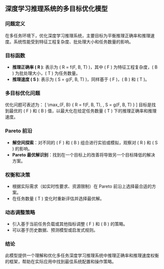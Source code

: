 ## 深度学习推理系统的多目标优化模型

### 问题定义
在多任务环境下，优化深度学习推理系统，主要目标为平衡推理正确率和推理速度。系统性能受到特征工程复杂度、批处理大小和任务数量的影响。

### 目标函数
- **推理正确率 \( R \)**: 表示为 \( R = f(F, B, T) \)，其中 \( F \) 为特征工程复杂度，\( B \) 为批处理大小，\( T \) 为任务数量。
- **推理速度 \( S \)**: 表示为 \( S = g(F, B, T) \)，同样基于 \( F \)，\( B \) 和 \( T \)。

### 多目标优化问题
优化问题可表述为：
\[ \max_{F, B} \{ R = f(F, B, T), \, S = g(F, B, T) \} \]
目标是找到最优的 \( F \) 和 \( B \) 值，以最大化在给定任务数量 \( T \) 下的推理正确率和推理速度。

### Pareto 前沿
- **解空间探索**：对不同的 \( F \) 和 \( B \) 组合进行实验或模拟，观察对 \( R \) 和 \( S \) 的影响。
- **Pareto 最优解识别**：找到在一个目标上的改善将导致另一个目标降低的解决方案。

### 权衡和决策
- 根据实际需求（如实时性要求、资源限制）在 Pareto 前沿上选择最合适的方案。
- 在任务数量 \( T \) 变化时重新评估并选择最优解。

### 动态调整策略
- 引入基于当前任务负载或其他指标调整 \( F \) 和 \( B \) 的策略。
- 可以基于历史数据、预测模型或启发式规则。

### 结论
此模型提供一个理解和优化多任务深度学习推理系统中推理正确率和推理速度权衡的框架，帮助在实际应用中找到最佳系统配置和操作策略。
